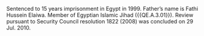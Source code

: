  Sentenced to 15 years imprisonment in Egypt in 1999. Father’s name is Fathi 
Hussein Elaiwa. Member of Egyptian Islamic Jihad ({{QE.A.3.01}}). Review pursuant 
to Security Council resolution 1822 (2008) was concluded on 29 Jul. 2010. 
